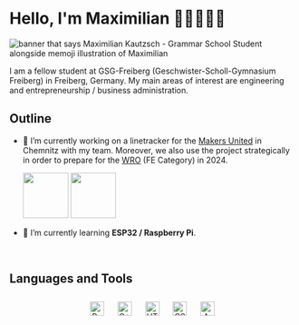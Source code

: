 # Hello, I'm Maximilian 👋🏼👨🏼‍💻
  
<img src = "[https://github.com/MaximilianKautzsch/MaximilianKautzsch/blob/847dbdd0208c62a74e9e16405c6e84aba2ad1092/gh-header-image-cropped.png).png](https://github.com/MaximilianKautzsch/MaximilianKautzsch/blob/847dbdd0208c62a74e9e16405c6e84aba2ad1092/gh-header-image-cropped.png)" alt = "banner that says Maximilian Kautzsch - Grammar School Student alongside memoji illustration of Maximilian">

I am a fellow student at GSG-Freiberg (Geschwister-Scholl-Gymnasium Freiberg) in Freiberg, Germany. My main areas of interest are engineering and entrepreneurship / business administration.  
  


## Outline


- 🔭 I’m currently working on a linetracker for the [Makers United](https://www.makers-united.de/) in Chemnitz with my team. Moreover, we also use the project strategically in order to prepare for the [WRO](https://www.worldrobotolympiad.de/) (FE Category) in 2024.
  
  <img src="https://chemnitz2025.de/wp-content/uploads/2022/06/makers_united_header_113364_orig.jpg" height ="80" width="auto" >
  <img src="https://g-h-s.de/images/unterricht/ag/robotic/wro/WRO2.png" height="80" width="auto" >


- 🌱 I’m currently learning **ESP32 / Raspberry Pi**.


<br/>  


## Languages and Tools  
<div align="center">  
<a href="https://www.python.org/" target="_blank"><img style="margin: 10px" src="https://profilinator.rishav.dev/skills-assets/python-original.svg" alt="Python" height="25" /></a>  
<a href="https://www.cplusplus.com/" target="_blank"><img style="margin: 10px" src="https://profilinator.rishav.dev/skills-assets/cplusplus-original.svg" alt="C++" height="25" /></a>  
<a href="https://en.wikipedia.org/wiki/HTML5" target="_blank"><img style="margin: 10px" src="https://profilinator.rishav.dev/skills-assets/html5-original-wordmark.svg" alt="HTML5" height="25" /></a>  
<a href="https://www.w3schools.com/css/" target="_blank"><img style="margin: 10px" src="https://profilinator.rishav.dev/skills-assets/css3-original-wordmark.svg" alt="CSS3" height="25" /></a>  
<a href="https://www.arduino.cc/" target="_blank"><img style="margin: 10px" src="https://profilinator.rishav.dev/skills-assets/arduino.png" alt="Arduino" height="25" /></a>  
</div>  
